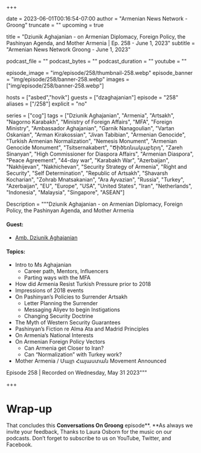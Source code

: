+++

date = 2023-06-01T00:16:54-07:00
author = "Armenian News Network - Groong"
truncate = ""
upcoming = true

title = "Dziunik Aghajanian - on Armenian Diplomacy, Foreign Policy, the Pashinyan Agenda, and Mother Armenia | Ep. 258 - June 1, 2023"
subtitle = "Armenian News Network Groong - June 1, 2023"


podcast_file = ""
podcast_bytes = ""
podcast_duration = ""
youtube = ""

episode_image = "img/episode/258/thumbnail-258.webp"
episode_banner = "img/episode/258/banner-258.webp"
images = ["img/episode/258/banner-258.webp"]

hosts = ["asbed","hovik"]
guests = ["dzaghajanian"]
episode = "258"
aliases = ["/258"]
explicit = "no"

series = ["cog"]
tags = ["Dziunik Aghajanian", "Armenia", "Artsakh", "Nagorno Karabakh", "Ministry of Foreign Affairs", "MFA", "Foreign Ministry", "Ambassador Aghajanian", "Garnik Nanagoulian", "Vartan Oskanian", "Arman Kirakossian", "Jivan Tabibian", "Armenian Genocide", "Turkish Armenian Normalization", "Nemesis Monument", "Armenian Genocide Monument", "Tsitsernakabert", "Ծիծեռնակաբերդ", "Zareh Sinanyan", "High Commissioner for Diaspora Affairs", "Armenian Diaspora", "Peace Agreement", "44-day war", "Karabakh War", "Azerbaijan", "Nakhijevan", "Nakhichevan", "Security Strategy of Armenia", "Right and Security", "Self Determination", "Republic of Artsakh", "Shavarsh Kocharian", "Zohrab Mnatsakanian", "Ara Ayvazian", "Russia", "Turkey", "Azerbaijan", "EU", "Europe", "USA", "United States", "Iran", "Netherlands", "Indonesia", "Malaysia", "Singapore", "ASEAN"]



Description = """Dziunik Aghajanian - on Armenian Diplomacy, Foreign Policy, the Pashinyan Agenda, and Mother Armenia

#### Guest: 
* [Amb. Dziunik Aghajanian](/guest/dzaghajanian)

#### Topics:
* Intro to Ms Aghajanian
    * Career path, Mentors, Influencers
    * Parting ways with the MFA
* How did Armenia Resist Turkish Pressure prior to 2018
* Impressions of 2018 events
* On Pashinyan’s Policies to Surrender Artsakh
    * Letter Planning the Surrender
    * Messaging Aliyev to begin Instigations
    * Changing Security Doctrine
* The Myth of Western Security Guarantees
* Pashinyan’s Fiction re Alma Ata and Madrid Principles
* On Armenia’s National Interests
* On Armenian Foreign Policy Vectors
    * Can Armenia get Closer to Iran?
    * Can “Normalization” with Turkey work?
* Mother Armenia / Մայր Հայաստան Movement Announced

Episode 258 | Recorded on Wednesday, May 31 2023"""

+++



# Wrap-up

That concludes this **Conversations On Groong** episode**. **As always we invite your feedback, Thanks to Laura Osborn for the music on our podcasts. Don’t forget to subscribe to us on YouTube, Twitter, and Facebook.

